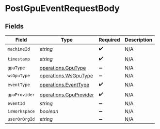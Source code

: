 # PostGpuEventRequestBody


## Fields

| Field                                                            | Type                                                             | Required                                                         | Description                                                      |
| ---------------------------------------------------------------- | ---------------------------------------------------------------- | ---------------------------------------------------------------- | ---------------------------------------------------------------- |
| `machineId`                                                      | *string*                                                         | :heavy_check_mark:                                               | N/A                                                              |
| `timestamp`                                                      | *string*                                                         | :heavy_check_mark:                                               | N/A                                                              |
| `gpuType`                                                        | [operations.GpuType](../../models/operations/gputype.md)         | :heavy_minus_sign:                                               | N/A                                                              |
| `wsGpuType`                                                      | [operations.WsGpuType](../../models/operations/wsgputype.md)     | :heavy_minus_sign:                                               | N/A                                                              |
| `eventType`                                                      | [operations.EventType](../../models/operations/eventtype.md)     | :heavy_check_mark:                                               | N/A                                                              |
| `gpuProvider`                                                    | [operations.GpuProvider](../../models/operations/gpuprovider.md) | :heavy_check_mark:                                               | N/A                                                              |
| `eventId`                                                        | *string*                                                         | :heavy_minus_sign:                                               | N/A                                                              |
| `isWorkspace`                                                    | *boolean*                                                        | :heavy_minus_sign:                                               | N/A                                                              |
| `userOrOrgId`                                                    | *string*                                                         | :heavy_minus_sign:                                               | N/A                                                              |
